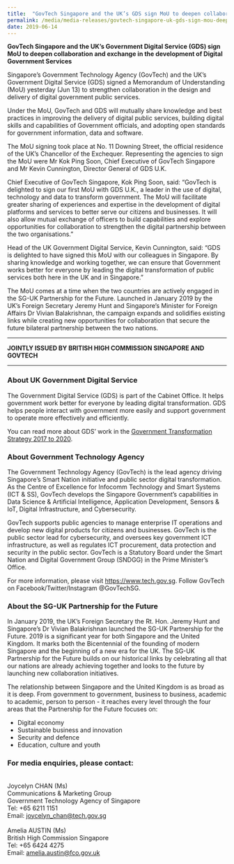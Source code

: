 ```yaml
---
title:  "GovTech Singapore and the UK’s GDS sign MoU to deepen collaboration and exchange in the development of Digital Government Services"
permalink: /media/media-releases/govtech-singapore-uk-gds-sign-mou-deepen-collaboration-and-exchange-development-digital-government-services
date: 2019-06-14
---
```


**GovTech Singapore and the UK’s Government Digital Service (GDS) sign MoU to deepen collaboration and exchange in the development of Digital Government Services**

Singapore’s Government Technology Agency (GovTech) and the UK’s Government Digital Service (GDS) signed a Memorandum of Understanding (MoU) yesterday (Jun 13) to strengthen collaboration in the design and delivery of digital government public services.

Under the MoU, GovTech and GDS will mutually share knowledge and best practices in improving the delivery of digital public services, building digital skills and capabilities of Government officials, and adopting open standards for government information, data and software.

The MoU signing took place at No. 11 Downing Street, the official residence of the UK’s Chancellor of the Exchequer. Representing the agencies to sign the MoU were Mr Kok Ping Soon, Chief Executive of GovTech Singapore and Mr Kevin Cunnington, Director General of GDS U.K. 

Chief Executive of GovTech Singapore, Kok Ping Soon, said: “GovTech is delighted to sign our first MoU with GDS U.K., a leader in the use of digital, technology and data to transform government. The MoU will facilitate greater sharing of experiences and expertise in the development of digital platforms and services to better serve our citizens and businesses. It will also allow mutual exchange of officers to build capabilities and explore opportunities for collaboration to strengthen the digital partnership between the two organisations.”

Head of the UK Government Digital Service, Kevin Cunnington, said: “GDS is delighted to have signed this MoU with our colleagues in Singapore. By sharing knowledge and working together, we can ensure that Government works better for everyone by leading the digital transformation of public services both here in the UK and in Singapore.”

The MoU comes at a time when the two countries are actively engaged in the SG-UK Partnership for the Future. Launched in January 2019 by the UK’s Foreign Secretary Jeremy Hunt and Singapore’s Minister for Foreign Affairs Dr Vivian Balakrishnan, the campaign expands and solidifies existing links while creating new opportunities for collaboration that secure the future bilateral partnership between the two nations. 

---

**JOINTLY ISSUED BY BRITISH HIGH COMMISSION SINGAPORE AND GOVTECH**

---

### **About UK Government Digital Service**

The Government Digital Service (GDS) is part of the Cabinet Office. It helps government work better for everyone by leading digital transformation. GDS helps people interact with government more easily and support government to operate more effectively and efficiently.

You can read more about GDS’ work in the [Government Transformation Strategy 2017 to 2020](https://www.gov.uk/government/publications/government-transformation-strategy-2017-to-2020).


### **About Government Technology Agency**
The Government Technology Agency (GovTech) is the lead agency driving Singapore’s Smart Nation initiative and public sector digital transformation. As the Centre of Excellence for Infocomm Technology and Smart Systems (ICT & SS), GovTech develops the Singapore Government’s capabilities in Data Science & Artificial Intelligence, Application Development, Sensors & IoT, Digital Infrastructure, and Cybersecurity.  

GovTech supports public agencies to manage enterprise IT operations and develop new digital products for citizens and businesses. GovTech is the public sector lead for cybersecurity, and oversees key government ICT infrastructure, as well as regulates ICT procurement, data protection and security in the public sector.  GovTech is a Statutory Board under the Smart Nation and Digital Government Group (SNDGG) in the Prime Minister’s Office. 

For more information, please visit <https://www.tech.gov.sg>. Follow GovTech on Facebook/Twitter/Instagram @GovTechSG.


### **About the SG-UK Partnership for the Future**
In January 2019, the UK’s Foreign Secretary the Rt. Hon. Jeremy Hunt and Singapore’s Dr Vivian Balakrishnan launched the SG-UK Partnership for the Future. 2019 is a significant year for both Singapore and the United Kingdom. It marks both the Bicentennial of the founding of modern Singapore and the beginning of a new era for the UK. The SG-UK Partnership for the Future builds on our historical links by celebrating all that our nations are already achieving together and looks to the future by launching new collaboration initiatives.

The relationship between Singapore and the United Kingdom is as broad as it is deep. From government to government, business to business, academic to academic, person to person - it reaches every level through the four areas that the Partnership for the Future focuses on:
* Digital economy
* Sustainable business and innovation
* Security and defence
* Education, culture and youth

### **For media enquiries, please contact:**
<br>Joycelyn CHAN (Ms)
<br>Communications & Marketing Group
<br>Government Technology Agency of Singapore
<br>Tel: +65 6211 1151
<br>Email: <joycelyn_chan@tech.gov.sg>
<br>
<br>Amelia AUSTIN (Ms)
<br>British High Commission Singapore
<br>Tel: +65 6424 4275
<br>Email: <amelia.austin@fco.gov.uk>
